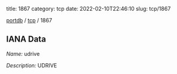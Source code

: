 title: 1867
category: tcp
date: 2022-02-10T22:46:10
slug: tcp/1867

[portdb](/) / [tcp](/category/tcp.html) / 1867


## IANA Data

_Name:_ udrive

_Description:_ UDRIVE

